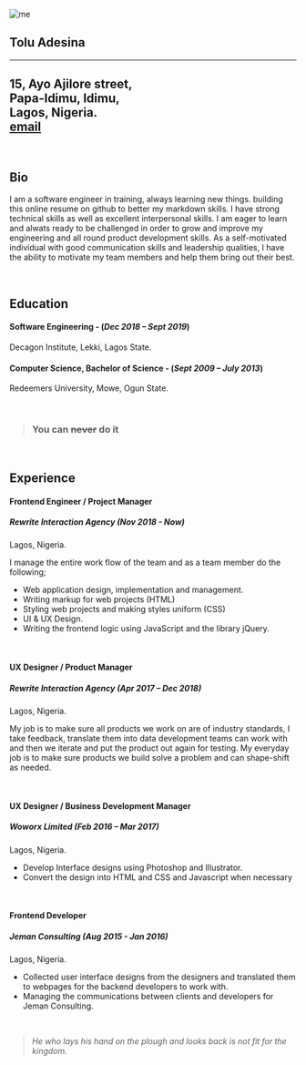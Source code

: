 ![me][myavatar]
## Tolu Adesina  

-----------------------
15, Ayo Ajilore street,  
Papa-Idimu, Idimu,  
Lagos, Nigeria.  
[email][myemail]  
------------------------

<br>

Bio
---
I am a software engineer in training, always learning new things. building this online resume on github to better my markdown skills. I have strong technical skills as well as excellent interpersonal skills. I am eager to learn and alwats ready to be challenged in order to grow and improve my engineering and all round product development skills. As a self-motivated individual with good communication skills and leadership qualities, I have the ability to motivate my team members and help them bring out their best.    

<br>

Education
---------
#### Software Engineering - (_Dec 2018 – Sept 2019_)
Decagon Institute, Lekki, Lagos State.

#### Computer Science, Bachelor of Science - (_Sept 2009 – July 2013_)
Redeemers University, Mowe, Ogun State.

<br>

> ### You can ~~never~~ do it

<br>

Experience
----------
#### Frontend Engineer / Project Manager
##### Rewrite Interaction Agency (_Nov 2018 - Now_)
Lagos, Nigeria.  

I manage the entire work flow of the team and as a team member do the following; 
* Web application design, implementation and management. 
* Writing markup for web projects (HTML) 
* Styling web projects and making styles uniform (CSS) 
* UI & UX Design. 
* Writing the frontend logic using JavaScript and the library jQuery.

<br>

#### UX Designer / Product Manager
##### Rewrite Interaction Agency (_Apr 2017 – Dec 2018_)
Lagos, Nigeria.  

My job is to make sure all products we work on are of industry standards, I take feedback, translate them into data development teams can work with and then we iterate and put the product out again for testing. My everyday job is to make sure products we build solve a problem and can shape-shift as needed.

<br>

#### UX Designer / Business Development Manager
##### Woworx Limited (_Feb 2016 – Mar 2017_)
Lagos, Nigeria.  

* Develop Interface designs using Photoshop and Illustrator. 
* Convert the design into HTML and CSS and Javascript when necessary

<br>

#### Frontend Developer
##### Jeman Consulting  (_Aug 2015 - Jan 2016_)
Lagos, Nigeria.  

* Collected user interface designs from the designers and translated them to webpages for the backend developers to work with. 
* Managing the communications between clients and developers for Jeman Consulting.  

<br>

> _He who lays his hand on the plough and looks back is not fit for the kingdom._

<br>
 




[myemail]: mailto:tadesina90@gmail.com
[myavatar]: https://media.licdn.com/dms/image/C5103AQFCAouRudPGBA/profile-displayphoto-shrink_200_200/0?e=1559779200&v=beta&t=jWyKnpJOMDAkyjzHsuXqO0GGZCM__gSqseu-rCmw9ak